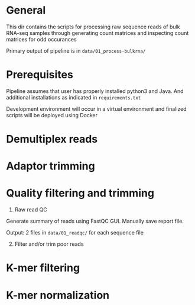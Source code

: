 # General

This dir contains the scripts for processing raw sequence reads of bulk RNA-seq samples through generating count matrices and inspecting count matrices for odd occurances

Primary output of pipeline is in `data/01_process-bulkrna/`

# Prerequisites

Pipeline assumes that user has properly installed python3 and Java. And additional installations as indicated in `requirements.txt`

Development environment will occur in a virtual environment and finalized scripts will be deployed using Docker

# Demultiplex reads

# Adaptor trimming

# Quality filtering and trimming

1.  Raw read QC

Generate summary of reads using FastQC GUI. Manually save report file.

Output: 2 files in `data/01_readqc/` for each sequence file

2. Filter and/or trim poor reads

# K-mer filtering

# K-mer normalization
